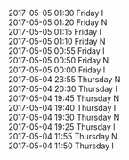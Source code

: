 2017-05-05 01:30 Friday  I  
2017-05-05 01:20 Friday  N  
2017-05-05 01:15 Friday  I  
2017-05-05 01:10 Friday  N  
2017-05-05 00:55 Friday  I  
2017-05-05 00:50 Friday  N  
2017-05-05 00:00 Friday  I  
2017-05-04 23:55 Thursday  N  
2017-05-04 20:30 Thursday  I  
2017-05-04 19:45 Thursday  N  
2017-05-04 19:40 Thursday  I  
2017-05-04 19:30 Thursday  N  
2017-05-04 19:25 Thursday  I  
2017-05-04 11:55 Thursday  N  
2017-05-04 11:50 Thursday  I  
